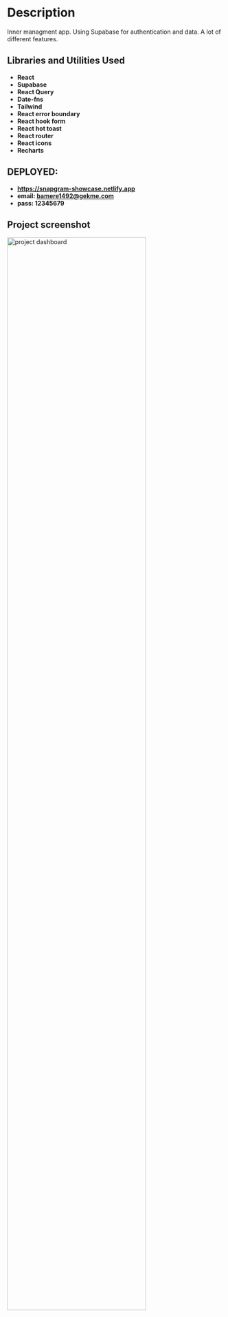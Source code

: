 <h1>Description</h1>
Inner managment app. Using Supabase for authentication and data. A lot of different features.

<br />

<h2>Libraries and Utilities Used</h2>

- <b>React</b>
- <b>Supabase</b>
- <b>React Query</b>
- <b>Date-fns</b>
- <b>Tailwind</b>
- <b>React error boundary</b>
- <b>React hook form</b>
- <b>React hot toast</b>
- <b>React router</b>
- <b>React icons</b>
- <b>Recharts</b>

<h2>DEPLOYED:</h2>

- <b>https://snapgram-showcase.netlify.app</b> 
- <b>email: bamere1492@gekme.com</b>
- <b>pass: 12345679</b>


<h2>Project screenshot</h2>

<img src="https://i.imgur.com/8JDngnp.png" height="80%" width="80%" alt="project dashboard"/>
